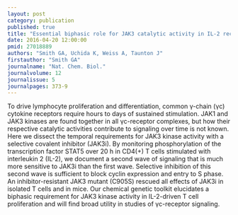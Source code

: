 ```yaml
---
layout: post
category: publication
published: true
title: "Essential biphasic role for JAK3 catalytic activity in IL-2 receptor signaling."
date: 2016-04-20 12:00:00
pmid: 27018889
authors: "Smith GA, Uchida K, Weiss A, Taunton J"
firstauthor: "Smith GA"
journalname: "Nat. Chem. Biol."
journalvolume: 12
journalissue: 5
journalpages: 373-9
---
```


To drive lymphocyte proliferation and differentiation, common γ-chain (γc) cytokine receptors require hours to days of sustained stimulation. JAK1 and JAK3 kinases are found together in all γc-receptor complexes, but how their respective catalytic activities contribute to signaling over time is not known. Here we dissect the temporal requirements for JAK3 kinase activity with a selective covalent inhibitor (JAK3i). By monitoring phosphorylation of the transcription factor STAT5 over 20 h in CD4(+) T cells stimulated with interleukin 2 (IL-2), we document a second wave of signaling that is much more sensitive to JAK3i than the first wave. Selective inhibition of this second wave is sufficient to block cyclin expression and entry to S phase. An inhibitor-resistant JAK3 mutant (C905S) rescued all effects of JAK3i in isolated T cells and in mice. Our chemical genetic toolkit elucidates a biphasic requirement for JAK3 kinase activity in IL-2-driven T cell proliferation and will find broad utility in studies of γc-receptor signaling.

